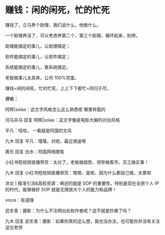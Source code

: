 # 赚钱：闲的闲死，忙的忙死

赚钱了，立马养个助理，我们说什么，他做什么。

一个助理养活了，可以考虑养第二个、第三个助理，循环起来，别停。

助理能搞定的事儿，让助理搞定；

软件能搞定的事儿，让软件搞定；

系统能搞定的事儿，靠系统搞定。

老板做事儿太具体，公司 100%完蛋。

赚钱=闲的闲死，忙的忙死，上上下下都忙=同归于尽。

**评论：**

阿辉|solas：这文字风格怎么这么熟悉呢 哪里转载的

河马非马 回复 阿辉|solas：这文字像是电影大腕的对白风格

平凡：哈哈， 一看就是阿国的文风

九木 回复 平凡：嘻嘻，对呢，最近很迷呀

黄乐 回复 白水：阿国网络随笔

小红书短视频直播带货：太对了，老板做趋势、领导做客市、员工做实事！

九木 回复 小红书短视频直播带货：嗯嗯，是呢，因为什么都自己做，太累啦

沐文 | 精准引流&高校资源：阐述的就是 SOP 的重要性，特别是现在全民个人 IP 的时代，能够做好 SOP 就是无限放大个人的能力和品牌！

vince：有道理

武冬青｜摄影：为什么不注明出处和作者呢？这不就是抄袭了吗？

九木 回复 武冬青｜摄影：如果你真的这么想，我也没办法，也可能你并没有关注这位老师